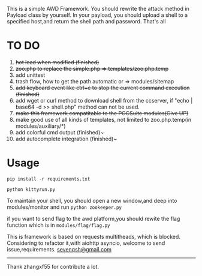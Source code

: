 This is a simple AWD Framework. You should rewrite the attack method in Payload class by yourself.
In your payload, you should upload a shell to a specified host,and return the shell path and password. That's all

# TO DO
1. ~~hot load when modified (finished)~~
2. ~~zoo.php to replace the simple.php => templates/zoo.php.temp~~
3. add unittest
4. trash flow, how to get the path automatic or       => modules/sitemap
5. ~~add keyboard event like ctrl+c to stop the current command execution (finished)~~
6. add wget or curl method to download shell from the ccserver, if "echo | base64 -d >> shell.php" method can not be used.
7. ~~make this framework compatitable to the POCSuite modules(Give UP)~~
8. make good use of all kinds of templates, not limited to zoo.php.temp(in modules/auxiliary/*)
9. add colorful cmd output (finished)~
10. add autocomplete integration  (finished)~


# Usage
```shell
pip install -r requirements.txt

python kittyrun.py
```
To maintain your shell, you should open a new window,and deep into modules/monitor and run `python zookeeper.py`

if you want to send flag to the awd platform,you should rewite the flag function which is in `modules/flag/flag.py`

This is framework is based on requests multitheads, which is blocked.
Considering to refactor it,with aiohttp asyncio, welcome to send issue,requirements. sevenqsh@gmail.com

----
Thank zhangxf55 for contribute a lot.